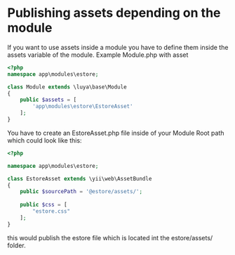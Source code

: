 Publishing assets depending on the module
=========================================

If you want to use assets inside a module you have to define them inside the assets variable of the module.  Example Module.php with asset

```php
<?php
namespace app\modules\estore;

class Module extends \luya\base\Module
{    
    public $assets = [
        'app\modules\estore\EstoreAsset'
    ];
}
```

You have to create an EstoreAsset.php file inside of your Module Root path which could look like this:

```php
<?php

namespace app\modules\estore;

class EstoreAsset extends \yii\web\AssetBundle
{
    public $sourcePath = '@estore/assets/';
    
    public $css = [
        "estore.css"
    ];
}
```

this would publish the estore file which is located int the estore/assets/ folder.